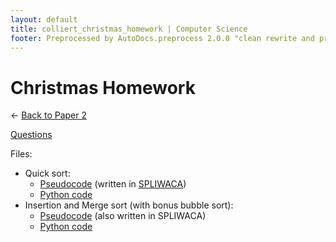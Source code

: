 ```yaml
---
layout: default
title: colliert_christmas_homework | Computer Science
footer: Preprocessed by AutoDocs.preprocess 2.0.0 "clean rewrite and preprocessing" ⓒ Starwort, 2020
---
```


# Christmas Homework

← [Back to Paper 2](./index.html)

[Questions](colliert_christmas_hw_questions_pandoc_out.html)

Files:

- Quick sort:
  - [Pseudocode](colliert_quick_sort.splw) (written in [SPLIWACA](https://www.github.com/Starwort/SPLIWACA/wiki))
  - [Python code](colliert_partition_exchange_sort.py)
- Insertion and Merge sort (with bonus bubble sort):
  - [Pseudocode](colliert_sorts.splw) (also written in SPLIWACA)
  - [Python code](colliert_sorts.py)
